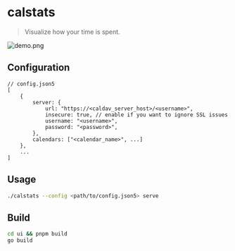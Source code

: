 # calstats

> Visualize how your time is spent.

![demo.png](./docs/demo.png)

## Configuration

```json5
// config.json5
[
	{
		server: {
			url: "https://<caldav_server_host>/<username>",
			insecure: true, // enable if you want to ignore SSL issues
			username: "<username>",
			password: "<password>",
		},
		calendars: ["<calendar_name>", ...]
	},
	...
]
```

## Usage

```sh
./calstats --config <path/to/config.json5> serve
```

## Build

```sh
cd ui && pnpm build
go build
```